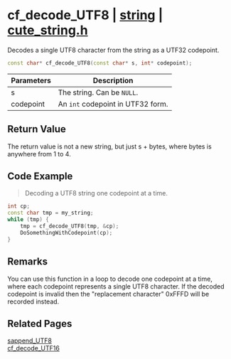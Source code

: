 # cf_decode_UTF8 | [string](https://github.com/RandyGaul/cute_framework/blob/master/docs/string/README.md) | [cute_string.h](https://github.com/RandyGaul/cute_framework/blob/master/include/cute_string.h)

Decodes a single UTF8 character from the string as a UTF32 codepoint.

```cpp
const char* cf_decode_UTF8(const char* s, int* codepoint);
```

Parameters | Description
--- | ---
s | The string. Can be `NULL`.
codepoint | An `int` codepoint in UTF32 form.

## Return Value

The return value is not a new string, but just s + bytes, where bytes is anywhere from 1 to 4.

## Code Example

> Decoding a UTF8 string one codepoint at a time.

```cpp
int cp;
const char tmp = my_string;
while (tmp) {
    tmp = cf_decode_UTF8(tmp, &cp);
    DoSomethingWithCodepoint(cp);
}
```

## Remarks

You can use this function in a loop to decode one codepoint at a time, where each codepoint
represents a single UTF8 character. If the decoded codepoint is invalid then the "replacement character"
0xFFFD will be recorded instead.

## Related Pages

[sappend_UTF8](https://github.com/RandyGaul/cute_framework/blob/master/docs/string/sappend_utf8.md)  
[cf_decode_UTF16](https://github.com/RandyGaul/cute_framework/blob/master/docs/string/cf_decode_utf16.md)  
